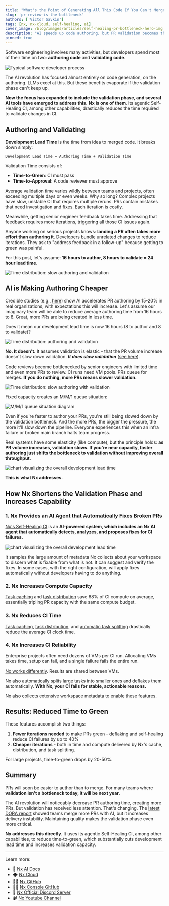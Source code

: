 ```yaml
---
title: "What's the Point of Generating All This Code If You Can't Merge It?"
slug: 'pr-review-is-the-bottleneck'
authors: ['Victor Savkin']
tags: [nx, nx-cloud, self-healing, ai]
cover_image: /blog/images/articles/self-healing-pr-bottleneck-hero-img.avif
description: "AI speeds up code authoring, but PR validation becomes the bottleneck. Learn how Nx's Self-Healing CI automatically fixes broken PRs to keep teams moving."
pinned: true
---
```


Software engineering involves many activities, but developers spend most of their time on two: **authoring code** and **validating code**.

![Typical software developer process](/blog/images/articles/engineers-ai-process_white.avif)

The AI revolution has focused almost entirely on code generation, on the authoring. LLMs excel at this. But these benefits evaporate if the validation phase can't keep up.

**Now the focus has expanded to include the validation phase, and several AI tools have emerged to address this.** **Nx is one of them**. Its agentic Self-Healing CI, among other capabilities, drastically reduces the time required to validate changes in CI.

## **Authoring and Validating**

**Development Lead Time** is the time from idea to merged code. It breaks down simply:

```plaintext
Development Lead Time = Authoring Time + Validation Time
```

Validation Time consists of:

- **Time-to-Green**: CI must pass
- **Time-to-Approval**: A code reviewer must approve

Average validation time varies wildly between teams and projects, often exceeding multiple days or even weeks. Why so long? Complex projects have slow, unstable CI that requires multiple reruns. PRs contain mistakes that need investigation and fixes. Each iteration is costly.

Meanwhile, getting senior engineer feedback takes time. Addressing that feedback requires more iterations, triggering all those CI issues again.

Anyone working on serious projects knows: **landing a PR often takes more effort than authoring it**. Developers bundle unrelated changes to reduce iterations. They ask to "address feedback in a follow-up" because getting to green was painful.

For this post, let's assume: **16 hours to author, 8 hours to validate = 24 hour lead time**.

![Time distribution: slow authoring and validation](/blog/images/articles/time-distr-slow-authoring-validation.avif)

## **AI is Making Authoring Cheaper**

Credible studies (e.g., [here](https://www.youtube.com/watch?v=tbDDYKRFjhk)) show AI accelerates PR authoring by 15-20% in real organizations, with expectations this will increase. Let's assume our imaginary team will be able to reduce average authoring time from 16 hours to 8\. Great, more PRs are being created in less time.

Does it mean our development lead time is now 16 hours (8 to author and 8 to validate)?

![Time distribution: authoring and validation](/blog/images/articles/time-distr-authoring-validation.avif)

**No. It doesn't.** It assumes validation is elastic - that the PR volume increase doesn't slow down validation. **_It does slow validation_** ([see here](https://www.faros.ai/blog/ai-software-engineering)).

Code reviews become bottlenecked by senior engineers with limited time and even more PRs to review. CI runs need VM pools. PRs queue for merges. **If you do nothing, more PRs means slower validation.**

![Time distribution: slow authoring with validation](/blog/images/articles/time-distr-authoring-slow-validation.avif)

Fixed capacity creates an M/M/1 queue situation:

![M/M/1 queue situation diagram](/blog/images/articles/chart-m_m_1_queue.avif)

Even if you're faster to author your PRs, you're still being slowed down by the validation bottleneck. And the more PRs, the bigger the pressure, the more it'll slow down the pipeline. Everyone experiences this when an infra failure or broken main branch halts team progress.

Real systems have some elasticity (like compute), but the principle holds: **as PR volume increases, validation slows. If you're near capacity, faster authoring just shifts the bottleneck to validation without improving overall throughput.**

![chart visualizing the overall development lead time](/blog/images/articles/chart-development-lead-time-wrt-authoring-validation.avif)

**This is what Nx addresses.**

## **How Nx Shortens the Validation Phase and Increases Capability**

### **1\. Nx Provides an AI Agent that Automatically Fixes Broken PRs**

[Nx's Self-Healing CI](/docs/features/ci-features/self-healing-ci) is an **AI-powered system, which includes an Nx AI agent that automatically detects, analyzes, and proposes fixes for CI failures.**

![chart visualizing the overall development lead time](/blog/images/articles/self-healing-ci-workflow-simple.avif)

It samples the large amount of metadata Nx collects about your workspace to discern what is fixable from what is not. It can suggest and verify the fixes. In some cases, with the right configuration, will apply fixes automatically without developers having to do anything.

### **2\. Nx Increases Compute Capacity**

[Task caching](/docs/features/ci-features/remote-cache) and [task distribution](/docs/features/ci-features/distribute-task-execution) save 68% of CI compute on average, essentially tripling PR capacity with the same compute budget.

### **3\. Nx Reduces CI Time**

[Task caching](/docs/features/ci-features/remote-cache), [task distribution](/docs/features/ci-features/distribute-task-execution), and [automatic task splitting](/docs/features/ci-features/split-e2e-tasks) drastically reduce the average CI clock time.

### **4\. Nx Increases CI Reliability**

Enterprise projects often need dozens of VMs per CI run. Allocating VMs takes time, setup can fail, and a single failure fails the entire run.

[Nx works differently](/blog/reliable-ci-a-new-execution-model-fixing-both-flakiness-and-slowness). Results are shared between VMs.

Nx also automatically splits large tasks into smaller ones and deflakes them automatically. **With Nx, your CI fails for stable, actionable reasons.**

Nx also collects extensive workspace metadata to enable these features.

## **Results: Reduced Time to Green**

These features accomplish two things:

1. **Fewer iterations needed** to make PRs green - deflaking and self-healing reduce CI failures by up to 40%
2. **Cheaper iterations** - both in time and compute delivered by Nx's cache, distribution, and task splitting.

For large projects, time-to-green drops by 20-50%.

## **Summary**

PRs will soon be easier to author than to merge. For many teams where **validation isn't a bottleneck today, it will be next year**.

The AI revolution will noticeably decrease PR authoring time, creating more PRs. But validation has received less attention. That's changing. The [latest DORA report](https://services.google.com/fh/files/misc/2025_state_of_ai_assisted_software_development.pdf) showed teams merge more PRs with AI, but it increases delivery instability. Maintaining quality makes the validation phase even more critical.

**Nx addresses this directly**. It uses its agentic Self-Healing CI, among other capabilities, to reduce time-to-green, which substantially cuts development lead time and increases validation capacity.

---

Learn more:

- 🧠 [Nx AI Docs](/features/enhance-AI)
- 🌩️ [Nx Cloud](/nx-cloud)
- 👩‍💻 [Nx GitHub](https://github.com/nrwl/nx)
- 👩‍💻 [Nx Console GitHub](https://github.com/nrwl/nx-console)
- 💬 [Nx Official Discord Server](https://go.nx.dev/community)
- 📹 [Nx Youtube Channel](https://www.youtube.com/@nxdevtools)
